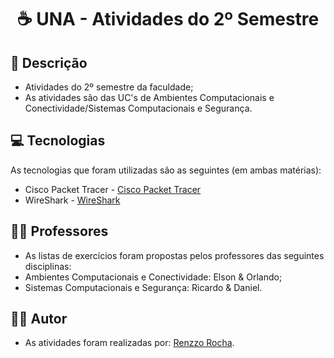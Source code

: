 <h1 align="center"> ☕ UNA - Atividades do 2º Semestre 

<h2 id=descricao> 📜 Descrição</h2>

- Atividades do 2º semestre da faculdade;
- As atividades são das UC's de Ambientes Computacionais e Conectividade/Sistemas Computacionais e Segurança.

<h2 id=tecnologias> 💻 Tecnologias </h2>

As tecnologias que foram utilizadas são as seguintes (em ambas matérias): 

- Cisco Packet Tracer - <a href="https://www.netacad.com/pt-br/courses/packet-tracer">Cisco Packet Tracer</a>
- WireShark - <a href= "https://www.wireshark.org/">WireShark</a>

<h2 id=Professor> 👨‍🏫 Professores </h2>

- As listas de exercícios foram propostas pelos professores das seguintes disciplinas:
- Ambientes Computacionais e Conectividade: Elson & Orlando;
- Sistemas Computacionais e Segurança: Ricardo & Daniel.

<h2 id=autor> 👨‍🎓 Autor </h2>

- As atividades foram realizadas por: <a href="github.com/renzzorocha" target="_blank">Renzzo Rocha</a>.







